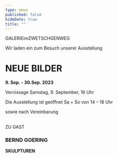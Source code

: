 ```yaml
---
type: news
published: false
hideDate: true
title: ""  
---
```


GALERIEimZWETSCHGENWEG

Wir laden ein zum Besuch unserer Ausstellung

<h1 class="news-title">NEUE BILDER</h1>

**9. Sep. - 30.Sep. 2023**

Vernissage Samstag, 9. September, 16 Uhr

Die Ausstellung ist geöffnet Sa + So von 14 – 18 Uhr

sowie nach Vereinbarung

<br>
ZU GAST
<h3 class="news-title">BERND GOERING</h3>

**SKULPTUREN**
